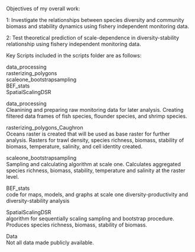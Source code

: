 
Objectives of my overall work: 

1: Investigate the relationships between species diversity and community biomass and stability dynamics using fishery independent monitoring data.

2: Test theoretical prediction of scale-dependence in diversity-stability relationship using fishery independent monitoring data.



Key Scripts included in the scripts folder are as follows:


data_processing\
rasterizing_polygons\
scaleone_bootstrapsampling\
BEF_stats\
SpatialScalingDSR


  
data_processing\
  Cleanining and preparing raw monitoring data for later analysis. Creating filtered data frames of fish species, flounder species, and shrimp species. 
  
rasterizing_polygons_Caughron\
  Oceans raster is created that will be used as base raster for further analysis. Rasters for trawl density, species richness, biomass, stability of biomass, temperature, salinity, and cell identity created.
  
scaleone_bootstrapsampling\
  Sampling and calculating algorithm at scale one. Calculates aggregated species richness, biomass, stability, temperature and salinity at the raster level. 
  
BEF_stats\
  code for maps, models, and graphs at scale one diversity-productivity and diversity-stability analysis

SpatialScalingDSR\
  algorithm for sequentially scaling sampling and bootstrap procedure. Produces species richness, biomass, stability of biomass.  
  
  
  
  
Data\
Not all data made publicly available. 
